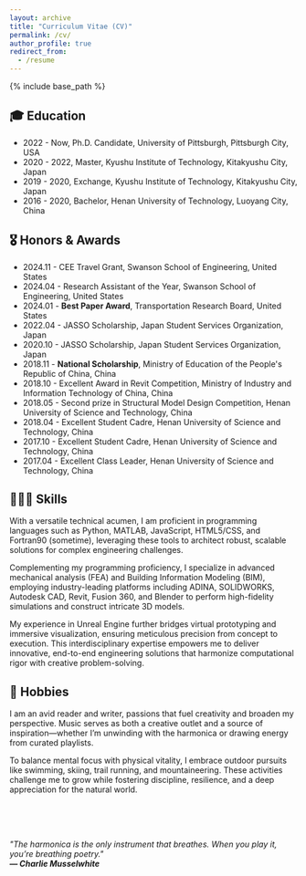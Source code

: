 ```yaml
---
layout: archive
title: "Curriculum Vitae (CV)"
permalink: /cv/
author_profile: true
redirect_from:
  - /resume
---
```


{% include base_path %}

🎓 Education
------
* 2022 - Now,  Ph.D. Candidate,  University of Pittsburgh, Pittsburgh City, USA <br>
* 2020 - 2022, Master, Kyushu Institute of Technology, Kitakyushu City, Japan <br>
* 2019 - 2020, Exchange, Kyushu Institute of Technology, Kitakyushu City, Japan <br>
* 2016 - 2020, Bachelor, Henan University of Technology, Luoyang City, China <br>


🎖️ Honors & Awards
------
* 2024.11 - CEE Travel Grant, Swanson School of Engineering, United States <br>
* 2024.04 - Research Assistant of the Year, Swanson School of Engineering, United States <br>
* 2024.01 - **Best Paper Award**, Transportation Research Board, United States <br>
* 2022.04 - JASSO Scholarship, Japan Student Services Organization, Japan <br>
* 2020.10 - JASSO Scholarship, Japan Student Services Organization, Japan <br>
* 2018.11 - **National Scholarship**, Ministry of Education of the People's Republic of China, China <br>
* 2018.10 - Excellent Award in Revit Competition, Ministry of Industry and Information Technology of China, China <br>
* 2018.05 - Second prize in Structural Model Design Competition, Henan University of Science and Technology, China <br>
* 2018.04 - Excellent Student Cadre, Henan University of Science and Technology, China <br>
* 2017.10 - Excellent Student Cadre, Henan University of Science and Technology, China <br>
* 2017.04 - Excellent Class Leader, Henan University of Science and Technology, China <br>

  
👨🏻‍💻 Skills
------
With a versatile technical acumen, I am proficient in programming languages such as Python, MATLAB, JavaScript, HTML5/CSS, and Fortran90 (sometime), leveraging these tools to architect robust, scalable solutions for complex engineering challenges. 

Complementing my programming proficiency, I specialize in advanced mechanical analysis (FEA) and Building Information Modeling (BIM), employing industry-leading platforms including ADINA, SOLIDWORKS, Autodesk CAD, Revit, Fusion 360, and Blender to perform high-fidelity simulations and construct intricate 3D models. 

My experience in Unreal Engine further bridges virtual prototyping and immersive visualization, ensuring meticulous precision from concept to execution. This interdisciplinary expertise empowers me to deliver innovative, end-to-end engineering solutions that harmonize computational rigor with creative problem-solving.


🌟 Hobbies
------
I am an avid reader and writer, passions that fuel creativity and broaden my perspective. Music serves as both a creative outlet and a source of inspiration—whether I’m unwinding with the harmonica or drawing energy from curated playlists. 

To balance mental focus with physical vitality, I embrace outdoor pursuits like swimming, skiing, trail running, and mountaineering. These activities challenge me to grow while fostering discipline, resilience, and a deep appreciation for the natural world.

<br><br><br>

*"The harmonica is the only instrument that breathes. When you play it, you’re breathing poetry."* <br>
***— Charlie Musselwhite***


